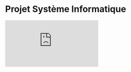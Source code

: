 # Projet Système Informatique


![sujet](http://homepages.laas.fr/radelin/Projet_Syst_Info_2018.pdf)
